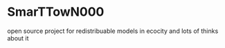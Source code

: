 # SmarTTowN000
open source project for redistribuable models in ecocity and lots of thinks about it 
